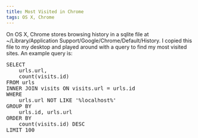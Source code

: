 ```yaml
---
title: Most Visited in Chrome
tags: OS X, Chrome
---
```


On OS X, Chrome stores browsing history in a sqlite file at ~/Library/Application Support/Google/Chrome/Default/History. I copied this file to my desktop and played around with a query to find my most visited sites. An example query is:

<pre>
SELECT
    urls.url,
    count(visits.id)
FROM urls
INNER JOIN visits ON visits.url = urls.id
WHERE
    urls.url NOT LIKE '%localhost%'
GROUP BY
    urls.id, urls.url
ORDER BY
    count(visits.id) DESC
LIMIT 100
</pre>

